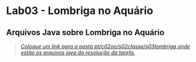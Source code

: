 # Lab03 - Lombriga no Aquário

## Arquivos Java sobre Lombriga no Aquário
> [*Coloque um link para a pasta pt/c02oo/s02classe/s03lombriga onde estão os arquivos java da resolução da tarefa.*](https://github.com/EduardoRambauskeIC/MC322/tree/main/lab03/src/pt/c02oo/s02classe/s03lombriga)
